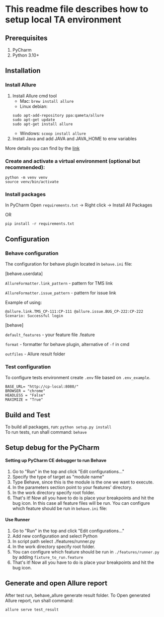 # This readme file describes how to setup local TA environment
## Prerequisites
1.  PyCharm
2.  Python 3.10+

## Installation

### Install Allure
1. Install Allure cmd tool
   - Mac: `brew install allure`
   - Linux debian:
   ```
   sudo apt-add-repository ppa:qameta/allure
   sudo apt-get update
   sudo apt-get install allure
   ```
   - Windows:
      `scoop install allure`
2. Install Java and add JAVA and JAVA_HOME to enw variables

More details you can find by the [link](https://docs.qameta.io/allure/#_installing_a_commandline)

### Create and activate a virtual environment (optional but recommended):
```
python -m venv venv
source venv/bin/activate
```

### Install packages
In PyCharm Open `requirements.txt` -> Right click -> Install All Packages 

OR

`pip install -r requirements.txt`

## Configuration
### Behave configuration 

The configuration for behave plugin located in `behave.ini` file:

[behave.userdata]

`AllureFormatter.link_pattern` - pattern for TMS link 

`AllureFormatter.issue_pattern` - pattern for issue link 

Example of using: 
````
@allure.link.TMS_CP-111:CP-111 @allure.issue.BUG_CP-222:CP-222
Scenario: Successful login
````

[behave]

`default_features` - your feature file .feature

`format` - formatter for behave plugin, alternative of `-f` in cmd

`outfiles` - Allure result folder

### Test configuration
To configure tests environment create `.env` file based on `.env_example`. 

```
BASE_URL= "http://cp-local:8080/"
BROWSER = "chrome"
HEADLESS = "False"
MAXIMIZE = "True"
```

## Build and Test
To build all packages, run:
`python setup.py install`  
To run tests, run shall command:
`behave`

## Setup debug for the PyCharm
#### Setting up PyCharm CE debugger to run Behave
1. Go to "Run" in the top and click "Edit configurations…"
2. Specify the type of target as "module name"
3. Type Behave, since this is the module is the one we want to execute.
4. In the parameters section point to your features' directory.
5. In the work directory specify root folder.
6. That's it! Now all you have to do is place your breakpoints and hit the bug icon.
In this case all feature files will be run. You can configure which feature should be run in `behave.ini` file:

#### Use Runner 
1. Go to "Run" in the top and click "Edit configurations…"
2. Add new configuration and select Python
3. In script path select ./features/runner.py
4. In the work directory specify root folder.
5. You can configure which feature should be run in `./features/runner.py` by adding `fixture_to_run.feature`
6. That's it! Now all you have to do is place your breakpoints and hit the bug icon. 

## Generate and open Allure report
After test run, behave_allure generate result folder.
To Open generated Allure report, run shall command:

`allure serve test_result`
